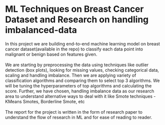 # ML Techniques on Breast Cancer Dataset and Research on handling imbalanced-data

In this project we are building end-to-end machine learning model on breast cancer dataset(available in the repo) to
classify each data point into malignant or benign based on features given. <br><br>
We are starting by preprocessing the data using techniques like outlier detection (box plots), looking for missing values, checking categorical data,
scaling and handling imbalance. Then we are applying variety of classification algorithms and comparing them
to select top 3 algorithms. We will be tuning the hyperparameters of top algorithms and calculating the score.
Further, we have chosen, handling imbalance data as our research area to understand alternative ways to deal
with it like Smote techniques - KMeans Smotes, Borderline Smote, etc
<br><br>
The report for the project is written in the form of research paper to understand the flow of research in 
ML and for ease of reading to reader.
